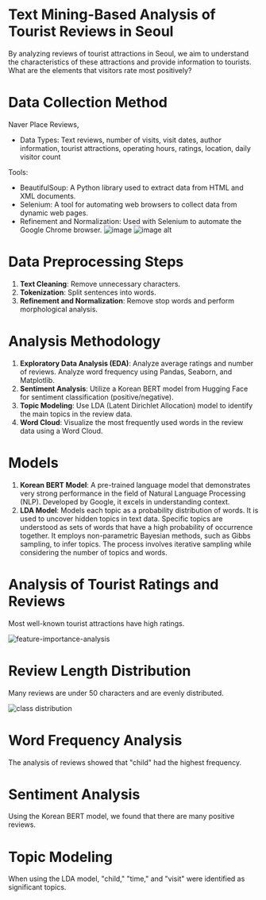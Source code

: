 # Text Mining-Based Analysis of Tourist Reviews in Seoul
By analyzing reviews of tourist attractions in Seoul, we aim to understand the characteristics of these attractions and provide information to tourists.
What are the elements that visitors rate most positively?

# Data Collection Method

Naver Place Reviews,

* Data Types: Text reviews, number of visits, visit dates, author information, tourist attractions, operating hours, ratings, location, daily visitor count

Tools:

* BeautifulSoup: A Python library used to extract data from HTML and XML documents.
* Selenium: A tool for automating web browsers to collect data from dynamic web pages.
* Refinement and Normalization: Used with Selenium to automate the Google Chrome browser.
![image](https://github.com/LEEJAEYONG-97/portfolio/blob/dd2d2a56ddce3457097b49afaefd827964df412d/app/static/assets/img/%EB%A6%AC%EB%B7%B0%20%EC%BA%A1%EC%B2%982.png)
![image alt](https://github.com/LEEJAEYONG-97/portfolio/blob/4642150dc6cb18c07a6c9122f0f9038236b52657/app/static/assets/img/%EB%A6%AC%EB%B7%B0%20%EC%BA%A1%EC%B2%98.png)


# Data Preprocessing Steps

1. **Text Cleaning**: Remove unnecessary characters.
2. **Tokenization**: Split sentences into words.
3. **Refinement and Normalization**: Remove stop words and perform morphological analysis.

# Analysis Methodology

1. **Exploratory Data Analysis (EDA)**: Analyze average ratings and number of reviews. Analyze word frequency using Pandas, Seaborn, and Matplotlib.
2. **Sentiment Analysis**: Utilize a Korean BERT model from Hugging Face for sentiment classification (positive/negative).
3. **Topic Modeling**: Use LDA (Latent Dirichlet Allocation) model to identify the main topics in the review data.
4. **Word Cloud**: Visualize the most frequently used words in the review data using a Word Cloud.

# Models

1. **Korean BERT Model**: A pre-trained language model that demonstrates very strong performance in the field of Natural Language Processing (NLP). Developed by Google, it excels in understanding context.
2. **LDA Model**: Models each topic as a probability distribution of words. It is used to uncover hidden topics in text data. Specific topics are understood as sets of words that have a high probability of occurrence together.
It employs non-parametric Bayesian methods, such as Gibbs sampling, to infer topics. The process involves iterative sampling while considering the number of topics and words.



# Analysis of Tourist Ratings and Reviews

Most well-known tourist attractions have high ratings.

![feature-importance-analysis](https://github.com/kochlisGit/ProphitBet-Soccer-Bets-Predictor/blob/main/screenshots/importance.png)

# Review Length Distribution

Many reviews are under 50 characters and are evenly distributed.


![class distribution](https://github.com/kochlisGit/ProphitBet-Soccer-Bets-Predictor/blob/main/screenshots/targets.png)

# Word Frequency Analysis

The analysis of reviews showed that "child" had the highest frequency.

# Sentiment Analysis

Using the Korean BERT model, we found that there are many positive reviews.

# Topic Modeling

When using the LDA model, "child," "time," and "visit" were identified as significant topics.





